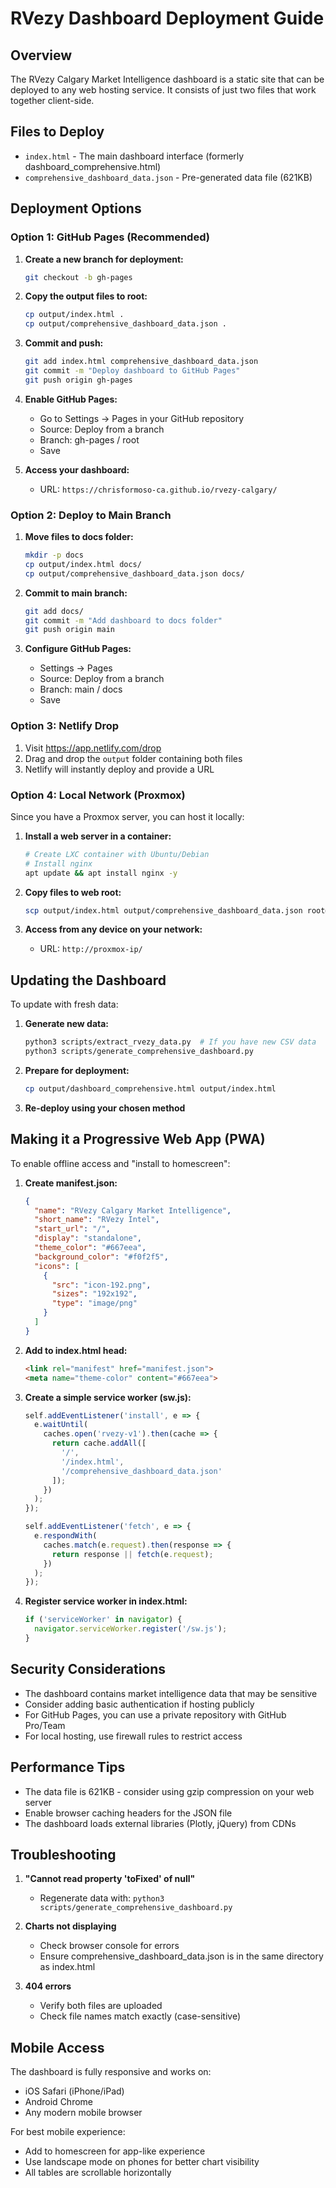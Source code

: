 # RVezy Dashboard Deployment Guide

## Overview
The RVezy Calgary Market Intelligence dashboard is a static site that can be deployed to any web hosting service. It consists of just two files that work together client-side.

## Files to Deploy
- `index.html` - The main dashboard interface (formerly dashboard_comprehensive.html)
- `comprehensive_dashboard_data.json` - Pre-generated data file (621KB)

## Deployment Options

### Option 1: GitHub Pages (Recommended)

1. **Create a new branch for deployment:**
   ```bash
   git checkout -b gh-pages
   ```

2. **Copy the output files to root:**
   ```bash
   cp output/index.html .
   cp output/comprehensive_dashboard_data.json .
   ```

3. **Commit and push:**
   ```bash
   git add index.html comprehensive_dashboard_data.json
   git commit -m "Deploy dashboard to GitHub Pages"
   git push origin gh-pages
   ```

4. **Enable GitHub Pages:**
   - Go to Settings → Pages in your GitHub repository
   - Source: Deploy from a branch
   - Branch: gh-pages / root
   - Save

5. **Access your dashboard:**
   - URL: `https://chrisformoso-ca.github.io/rvezy-calgary/`

### Option 2: Deploy to Main Branch

1. **Move files to docs folder:**
   ```bash
   mkdir -p docs
   cp output/index.html docs/
   cp output/comprehensive_dashboard_data.json docs/
   ```

2. **Commit to main branch:**
   ```bash
   git add docs/
   git commit -m "Add dashboard to docs folder"
   git push origin main
   ```

3. **Configure GitHub Pages:**
   - Settings → Pages
   - Source: Deploy from a branch
   - Branch: main / docs
   - Save

### Option 3: Netlify Drop

1. Visit https://app.netlify.com/drop
2. Drag and drop the `output` folder containing both files
3. Netlify will instantly deploy and provide a URL

### Option 4: Local Network (Proxmox)

Since you have a Proxmox server, you can host it locally:

1. **Install a web server in a container:**
   ```bash
   # Create LXC container with Ubuntu/Debian
   # Install nginx
   apt update && apt install nginx -y
   ```

2. **Copy files to web root:**
   ```bash
   scp output/index.html output/comprehensive_dashboard_data.json root@proxmox-ip:/var/www/html/
   ```

3. **Access from any device on your network:**
   - URL: `http://proxmox-ip/`

## Updating the Dashboard

To update with fresh data:

1. **Generate new data:**
   ```bash
   python3 scripts/extract_rvezy_data.py  # If you have new CSV data
   python3 scripts/generate_comprehensive_dashboard.py
   ```

2. **Prepare for deployment:**
   ```bash
   cp output/dashboard_comprehensive.html output/index.html
   ```

3. **Re-deploy using your chosen method**

## Making it a Progressive Web App (PWA)

To enable offline access and "install to homescreen":

1. **Create manifest.json:**
   ```json
   {
     "name": "RVezy Calgary Market Intelligence",
     "short_name": "RVezy Intel",
     "start_url": "/",
     "display": "standalone",
     "theme_color": "#667eea",
     "background_color": "#f0f2f5",
     "icons": [
       {
         "src": "icon-192.png",
         "sizes": "192x192",
         "type": "image/png"
       }
     ]
   }
   ```

2. **Add to index.html head:**
   ```html
   <link rel="manifest" href="manifest.json">
   <meta name="theme-color" content="#667eea">
   ```

3. **Create a simple service worker (sw.js):**
   ```javascript
   self.addEventListener('install', e => {
     e.waitUntil(
       caches.open('rvezy-v1').then(cache => {
         return cache.addAll([
           '/',
           '/index.html',
           '/comprehensive_dashboard_data.json'
         ]);
       })
     );
   });

   self.addEventListener('fetch', e => {
     e.respondWith(
       caches.match(e.request).then(response => {
         return response || fetch(e.request);
       })
     );
   });
   ```

4. **Register service worker in index.html:**
   ```javascript
   if ('serviceWorker' in navigator) {
     navigator.serviceWorker.register('/sw.js');
   }
   ```

## Security Considerations

- The dashboard contains market intelligence data that may be sensitive
- Consider adding basic authentication if hosting publicly
- For GitHub Pages, you can use a private repository with GitHub Pro/Team
- For local hosting, use firewall rules to restrict access

## Performance Tips

- The data file is 621KB - consider using gzip compression on your web server
- Enable browser caching headers for the JSON file
- The dashboard loads external libraries (Plotly, jQuery) from CDNs

## Troubleshooting

1. **"Cannot read property 'toFixed' of null"**
   - Regenerate data with: `python3 scripts/generate_comprehensive_dashboard.py`

2. **Charts not displaying**
   - Check browser console for errors
   - Ensure comprehensive_dashboard_data.json is in the same directory as index.html

3. **404 errors**
   - Verify both files are uploaded
   - Check file names match exactly (case-sensitive)

## Mobile Access

The dashboard is fully responsive and works on:
- iOS Safari (iPhone/iPad)
- Android Chrome
- Any modern mobile browser

For best mobile experience:
- Add to homescreen for app-like experience
- Use landscape mode on phones for better chart visibility
- All tables are scrollable horizontally